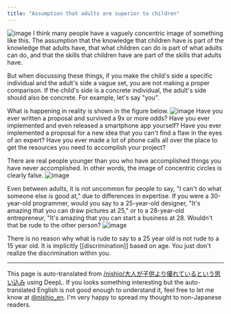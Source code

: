```yaml
---
title: "Assumption that adults are superior to children"
---
```


![image](https://gyazo.com/eabe5dfb16c82323a7870f92603b3908/thumb/1000)
I think many people have a vaguely concentric image of something like this.
The assumption that the knowledge that children have is part of the knowledge that adults have, that what children can do is part of what adults can do, and that the skills that children have are part of the skills that adults have.

But when discussing these things, if you make the child's side a specific individual and the adult's side a vague set, you are not making a proper comparison. If the child's side is a concrete individual, the adult's side should also be concrete. For example, let's say "you".

What is happening in reality is shown in the figure below.
![image](https://gyazo.com/9354409cbb13e6c8daf380e1422c3ef3/thumb/1000)
Have you ever written a proposal and survived a 9x or more odds?
Have you ever implemented and even released a smartphone app yourself?
Have you ever implemented a proposal for a new idea that you can't find a flaw in the eyes of an expert?
Have you ever made a lot of phone calls all over the place to get the resources you need to accomplish your project?

There are real people younger than you who have accomplished things you have never accomplished.
In other words, the image of concentric circles is clearly false.
![image](https://gyazo.com/a8a25f8b528127baf4dcd17800195060/thumb/1000)

Even between adults, it is not uncommon for people to say, "I can't do what someone else is good at," due to differences in expertise. If you were a 30-year-old programmer, would you say to a 25-year-old designer, "It's amazing that you can draw pictures at 25," or to a 28-year-old entrepreneur, "It's amazing that you can start a business at 28. Wouldn't that be rude to the other person?
![image](https://gyazo.com/ec5c6ff3017ee88332741751d07a8c7d/thumb/1000)

There is no reason why what is rude to say to a 25 year old is not rude to a 15 year old. It is implicitly [[discrimination]] based on age. You just don't realize the discrimination within you.

---
This page is auto-translated from [/nishio/大人が子供より優れているという思い込み](https://scrapbox.io/nishio/大人が子供より優れているという思い込み) using DeepL. If you looks something interesting but the auto-translated English is not good enough to understand it, feel free to let me know at [@nishio_en](https://twitter.com/nishio_en). I'm very happy to spread my thought to non-Japanese readers.
